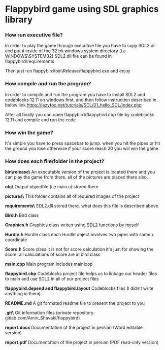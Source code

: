 # Flappybird game using SDL graphics library

### How run executive file?

In order to play the game through executive file you have to copy SDL2.dll and put it inside of the 32 bit windows system directory (i.e WINDOWS\SYSTEM32) SDL2.dll file can be found in flappybird\requirements

Then just run flappybird\bin\Release\flappybird.exe and enjoy

### How compile and run the program?

In order to compile and run the program you have to install SDL2 and codeblocks 12.11 on windows first, and then follow instruction described in below link 
https://lazyfoo.net/tutorials/SDL/01_hello_SDL/index.php 

After all finally you can open flappybird/flappybird.cbp file by codeblocks 12.11 and compile and run the code

### How win the game?

It's simple you have to press spacebar to jump. when you hit the pipes or hit the ground you lose otherwise if your score reach 20 you will win the game.

### How does each file\folder in the project?

**bin\\release\\** An executable version of the project is located there and you can play the game from there. all of the pictures are placed there also.

**obj\\** Output objectfile (i.e main.o) stored there

**pictures\\** This folder contains all of required images of the project

**requirements\\** SDL2.dll stored there. what does this file is described above.

**Bird.h** Bird class

**Graphics.h** Graphics class writen using SDL2 functions by myself

**Hurdle.h** Hurdle class each Hurdle object involves two pipes with same x coordinate

**Score.h** Score class it is not for score calculation it's just for showing the score, all calculations of score are in bird class

**main.cpp** Main program includes mainloop

**flappybird.cbp** Codeblocks project file helps us to linkage our header files to main and use SDL2 in all of our project files

**flappybird.depend and flappybird.layout** Codeblocks files (I didn't write anything in them)

**README.md** A git formated readme file to present the project to you 

**.git\\** Git information files (private repository: gitlab.com/Amiri_Shavaki/flappybird)

**report.docx** Documentation of the project in persian (Word editable version)

**report.pdf** Documentation of the project in persian (PDF read-only version)